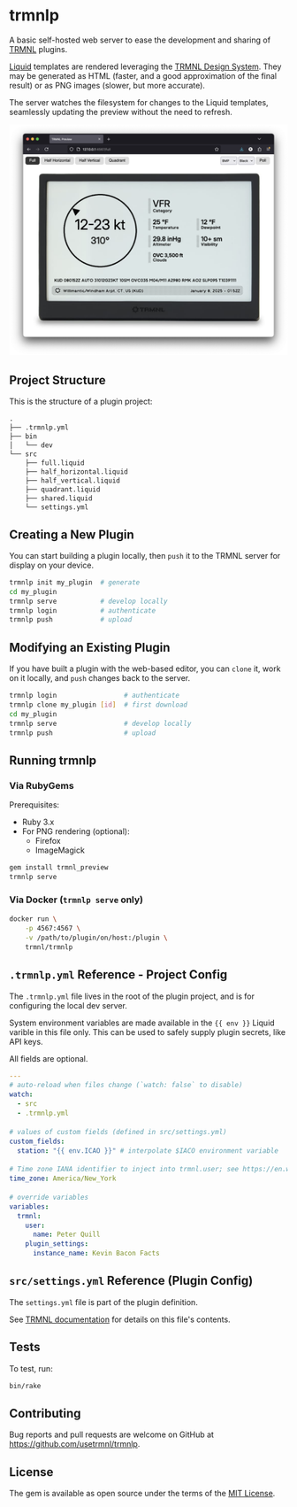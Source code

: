 # trmnlp

A basic self-hosted web server to ease the development and sharing of [TRMNL](https://usetrmnl.com/) plugins.

[Liquid](https://shopify.github.io/liquid/) templates are rendered leveraging the [TRMNL Design System](https://usetrmnl.com/framework). They may be generated as HTML (faster, and a good approximation of the final result) or as PNG images (slower, but more accurate).

The server watches the filesystem for changes to the Liquid templates, seamlessly updating the preview without the need to refresh.

![Screenshot](docs/preview.png)

## Project Structure

This is the structure of a plugin project:

```
.
├── .trmnlp.yml
├── bin
│   └── dev
└── src
    ├── full.liquid
    ├── half_horizontal.liquid
    ├── half_vertical.liquid
    ├── quadrant.liquid
    ├── shared.liquid
    └── settings.yml
```

## Creating a New Plugin

You can start building a plugin locally, then `push` it to the TRMNL server for display on your device.

```sh
trmnlp init my_plugin  # generate
cd my_plugin
trmnlp serve           # develop locally
trmnlp login           # authenticate
trmnlp push            # upload
```

## Modifying an Existing Plugin

If you have built a plugin with the web-based editor, you can `clone` it, work on it locally, and `push` changes back to the server.

```sh
trmnlp login                 # authenticate
trmnlp clone my_plugin [id]  # first download
cd my_plugin
trmnlp serve                 # develop locally
trmnlp push                  # upload
```

## Running trmnlp

### Via RubyGems

Prerequisites:

- Ruby 3.x
- For PNG rendering (optional):
  - Firefox
  - ImageMagick

```sh
gem install trmnl_preview
trmnlp serve
```

### Via Docker (`trmnlp serve` only)

```sh
docker run \
    -p 4567:4567 \
    -v /path/to/plugin/on/host:/plugin \
    trmnl/trmnlp
```

## `.trmnlp.yml` Reference - Project Config

The `.trmnlp.yml` file lives in the root of the plugin project, and is for configuring the local dev server.

System environment variables are made available in the `{{ env }}` Liquid varible in this file only. This can be used to safely
supply plugin secrets, like API keys.

All fields are optional.

```yaml
---
# auto-reload when files change (`watch: false` to disable)
watch:
  - src
  - .trmnlp.yml

# values of custom fields (defined in src/settings.yml)
custom_fields:
  station: "{{ env.ICAO }}" # interpolate $IACO environment variable

# Time zone IANA identifier to inject into trmnl.user; see https://en.wikipedia.org/wiki/List_of_tz_database_time_zones
time_zone: America/New_York

# override variables
variables:
  trmnl:
    user:
      name: Peter Quill
    plugin_settings:
      instance_name: Kevin Bacon Facts

```

## `src/settings.yml` Reference (Plugin Config)

The `settings.yml` file is part of the plugin definition. 

See [TRMNL documentation](https://help.usetrmnl.com/en/articles/10542599-importing-and-exporting-private-plugins#h_581fb988f0) for details on this file's contents.


## Tests

To test, run:

```sh
bin/rake
```

## Contributing

Bug reports and pull requests are welcome on GitHub at https://github.com/usetrmnl/trmnlp.

## License

The gem is available as open source under the terms of the [MIT License](https://opensource.org/licenses/MIT).
